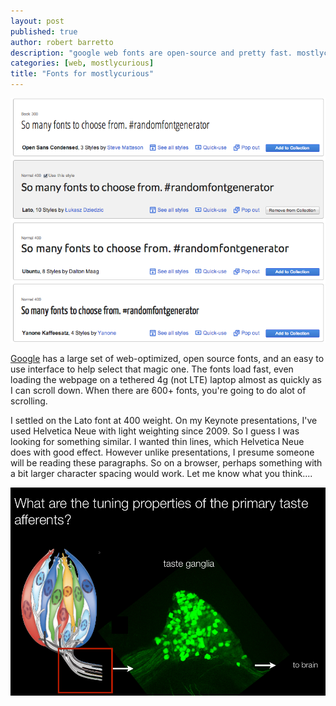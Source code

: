 ```yaml
---
layout: post
published: true
author: robert barretto
description: "google web fonts are open-source and pretty fast. mostlycurious is going with lato."
categories: [web, mostlycurious]
title: "Fonts for mostlycurious"
---
```

![Lato font by Lukasz Dziedzic](/img/posts/2013-02-23-googlewebfont.png)

[Google](http://www.google.com/webfonts) has a large set of web-optimized, open source fonts, and an easy to use interface to help select that magic one. The fonts load fast, even loading the webpage on a tethered 4g (not LTE) laptop almost as quickly as I can scroll down. When there are 600+ fonts, you're going to do alot of scrolling.

I settled on the Lato font at 400 weight. On my Keynote presentations, I've used Helvetica Neue with light weighting since 2009. So I guess I was looking for something similar. I wanted thin lines, which Helvetica Neue does with good effect. However unlike presentations, I presume someone will be reading these paragraphs. So on a browser, perhaps something with a bit larger character spacing would work. Let me know what you think....

![Helvetica Neue Light in Keynote](/img/posts/2013-03-23-helvetica-neue.png)
